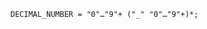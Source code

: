 <!-- This file is generated automatically by infrastructure scripts. Please don't edit by hand. -->

```{ .ebnf .slang-ebnf #DECIMAL_NUMBER }
DECIMAL_NUMBER = "0"…"9"+ ("_" "0"…"9"+)*;
```
